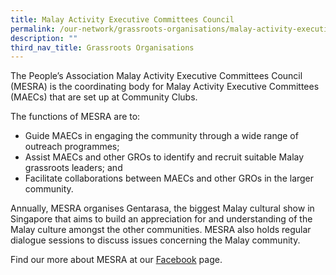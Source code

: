 ```yaml
---
title: Malay Activity Executive Committees Council
permalink: /our-network/grassroots-organisations/malay-activity-executive-committees-council/
description: ""
third_nav_title: Grassroots Organisations
---
```


The People’s Association Malay Activity Executive Committees Council (MESRA) is the coordinating body for Malay Activity Executive Committees (MAECs) that are set up at Community Clubs.

The functions of MESRA are to:

* Guide MAECs in engaging the community through a wide range of outreach programmes;
* Assist MAECs and other GROs to identify and recruit suitable Malay grassroots leaders; and
* Facilitate collaborations between MAECs and other GROs in the larger community.

Annually, MESRA organises Gentarasa, the biggest Malay cultural show in Singapore that aims to build an appreciation for and understanding of the Malay culture amongst the other communities. MESRA also holds regular dialogue sessions to discuss issues concerning the Malay community.

Find our more about MESRA at our [Facebook](https://www.facebook.com/MESRA.PA) page.